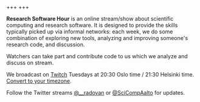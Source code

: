 +++
+++

**Research Software Hour** is an online stream/show about scientific computing and
research software.  It is designed to provide the skills typically picked up
via informal networks: each week, we do some combination of exploring new
tools, analyzing and improving someone's research code, and discussion.

Watchers can take part and contribute code to us which we analyze and discuss
on stream.

We broadcast on [Twitch](https://www.twitch.tv/rshour) Tuesdays at 20:30 Oslo
time / 21:30 Helsinki time.
[Convert to your timezone](https://arewemeetingyet.com/Helsinki/2020-05-05/21:30/w/Research%20Software%20Hour#eyJ1cmwiOiJodHRwczovL3R3aXRjaC50di9SU0hvdXIifQ==).

Follow the Twitter streams
[@\_\_radovan](https://twitter.com/__radovan) or
[@SciCompAalto](https://twitter.com/SciCompAalto) for updates.
